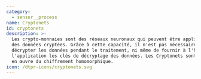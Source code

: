 ```yaml
---
category:
  - sensor__process
name: Cryptonets
id: cryptonets
description: >-
  Les crypto-monnaies sont des réseaux neuronaux qui peuvent être appliqués à
  des données cryptées. Grâce à cette capacité, il n'est pas nécessaire de
  décrypter les données pendant le traitement, ni même de fournir à l'hôte de
  l'application les clés de décryptage des données. Les Cryptonets sont une mise
  en œuvre du chiffrement homomorphique.
icon: /dtpr-icons/cryptonets.svg
---
```


